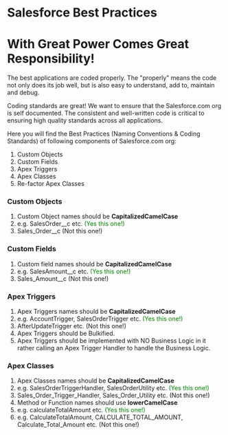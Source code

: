 # Salesforce Best Practices
# With Great Power Comes Great Responsibility!


The best applications are coded properly. The "properly" means the code not only does its job well, but is also easy to understand, add to, maintain and debug.

Coding standards are great! We want to ensure that the Salesforce.com org is self documented. The consistent and well-written code is critical to ensuring high quality standards across all applications. 

Here you will find the Best Practices (Naming Conventions & Coding Standards) of following components of Salesforce.com org:
1. Custom Objects
2. Custom Fields
3. Apex Triggers
4. Apex Classes
5. Re-factor Apex Classes

### Custom Objects
1. Custom Object names should be <b>CapitalizedCamelCase</b>
2. e.g. SalesOrder__c etc. <font color="green">(Yes this one!)</font>
3. Sales_Order__c (Not this one!)

### Custom Fields
1. Custom field names should be <b>CapitalizedCamelCase</b>
2. e.g. SalesAmount__c etc. <font color="green">(Yes this one!)</font>
3. Sales_Amount__c (Not this one!)

### Apex Triggers
1. Apex Triggers names should be <b>CapitalizedCamelCase</b>
2. e.g. AccountTrigger, SalesOrderTrigger etc. <font color="green">(Yes this one!)</font>
3. AfterUpdateTrigger etc. (Not this one!)
1. Apex Triggers should be Bulkified.
2. Apex Triggers should be implemented with NO Business Logic in it rather calling an Apex Trigger Handler to handle the Business Logic.

### Apex Classes
1. Apex Classes names should be <b>CapitalizedCamelCase</b>
2. e.g. SalesOrderTriggerHandler, SalesOrderUtility etc. <font color="green">(Yes this one!)</font>
3. Sales_Order_Trigger_Handler, Sales_Order_Utility etc. (Not this one!)
4. Method or Function names should use <b>lowerCamelCase</b>
5. e.g. calculateTotalAmount etc. <font color="green">(Yes this one!)</font>
6. e.g. CalculateTotalAmount, CALCULATE_TOTAL_AMOUNT, Calculate_Total_Amount etc. (Not this one!)

